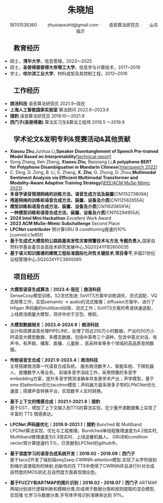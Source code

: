 <center>
     <h1>朱晓旭</h1>
     <div>
         <span>
             <img width="18px">
             18701538360
         </span>
         ·
         <span>
             <img width="18px">
             zhuxiaoxuhit@gmail.com
         </span>
         ·
              <span>
             <img width="18px">
             语音算法研究员
         </span>
         ·
              <span>
             <img width="18px">
             山东临沂
         </span>
        
       
 </center>


## <img width="30px"> 教育经历
- 硕士，**清华大学**，信息管理，2023～2025
- 硕士，**圣彼得堡彼得大帝理工大学**，信息学与计算技术，2017~2019
- 学士，**哈尔滨工业大学**，材料成型及其控制工程，2012~2016

## <img width="30px"> 工作经历

- **商汤科技**    语音算法研究员 2021.9~现在
- **上海人工智能国家实验室**  算法顾问  2022.6~2023.6
- **猎豹**    语音算法研究员 2019.10～2021.9
- **西门子(圣彼得堡)**    算法实习生&算法工程师 2018.5 ～2019.9

## <img width="30px"> 学术论文&发明专利&竞赛活动&其他贡献
- **Xiaoxu Zhu**,Junhua Li,**Speaker Disentanglement of Speech Pre-trained Model Based on Interpretability**[[technical report](https://arxiv.org/pdf/2507.17851)]
- Song Zhang, Ken Zheng, **Xiaoxu Zhu**, Baoxiang Li,**A polyphone BERT for Polyphone Disambiguation in Mandarin Chinese**[[Interspeech 2022](https://www.isca-archive.org/interspeech_2022/zhang22b_interspeech.pdf)]
- C. Ding, D. Zong, B. Li, S. Zhang, **X. Zhu**, G. Zhong, D. Zhou,**Multimodal Sentiment Analysis via Efficient Multimodal Transformer and Modality-Aware Adaptive Training Strategy**[[IEEE/ACM MuSe-Mimic 2023](https://dl.acm.org/doi/10.1145/3606039.3613113)]  
- **多音字读音预测网络的训练方法、语音生成方法及装置**[CN115273809A]
- **残差网络的训练和语音合成方法、装置、设备及介质**[CN112562655A]
- **模型训练和语音合成方法、装置、设备及介质**[CN116206591A]
- **一种模型训练和语音合成方法、装置、设备及介质**[CN115294955A]
- **2024 Intel Mini Hackathon** Excellent Work Award
- **2023 ACM MuSe-Mimic Subchallenge** Second Place
- **LPCNet contributer**  预计算GRU B conditioning提速约10% [commit:c1e85f]
- **基于生成式大模型的公路路基突发性灾害预警技术与方法**,**专题负责人**,国家自然科学基金委员会高技术研究发展中心,SQ2024YFB2600035
- **基于语义知识图谱的建筑工程标准国际化共性关键技术**,**项目骨干**,中国21世纪议程管理中心,SQ2024YFC3800085
  
##  <img width="30px"> 项目经历
- **大模型语音生成算法｜2023.4-现在｜商汤科技**   
   SenseCosy模型训练、S2流式改进; SoVITS方案中训练调优、流式适配、VQ去除等工作，实现semantic -> audio的流式推理；diffusion方案中，进行了hifigan 声码器的multiband训练、流式工作；SoVITS方案的粤语快速适配，上线商汤商量大模型，测评中优于豆包、微软。

- **大模型数据相关｜2023.4-2024.9｜商汤科技**   
  设计和搭建语音处理PIPELINE，处理了将近250万小时数据，产出约50万小时语音大模型数据、多模态数据，包括中英粤三个语种，包含中英文对话、有声书、有声剧、播客、直播、儿童剧 、高采样率等多个领域的高品质音频数据。

- **传统语音生合成｜2021.9-2023.4｜商汤科技**   
  主导搭建商汤第一代语音合成系统， 服务商汤数字人、智能车舱、下棋机器人、直播数字人等业务。
前端多音字消歧工作，采用预置的多音字embedding方案，提升多音字预测准确率并发表学术产出；声学模型，基于sme 的attention优化tacotron模型；声码器方面采用多子带的LPNCNet优化速度；搭建声音转换平台，实现数字人实时转换。

- **基于上下文的情感合成｜2021.1-2021.9｜猎豹**   
  基于GST，增加了上下文输入到TTS的算法实现，在少量开源数据集上实现了丰富的 TTS 情感表达。

- **LPCNet 声码器优化｜2019.9-2021.1｜猎豹**   Bunched 和 Mulitband LPCNet算法实现、优化与工程推理。Bundched单线程推理速度为4.2倍实时, Mulltiband推理速度为5.3倍实时，上线送餐机器人。 GRUB和condition vector预计算提速约 5%，已贡献到LPCNet的github中。

- **基于深度学习的语音合成系统开发｜2019.02 - 2019.09｜西门子**        
  基于taco2开发了端到端seq2seq-CWRNN-attention模型,实现了从字符级别到梅尔波谱级别的映射,创新性的在 TTS中使用了CWRNN并且进行针对合成自然度的MOS测试,在自然度方面表现很出色。

- **基于FUZZY和ARTMAP的图片识别｜2018.02 - 2018.07｜西门子**
ARTMAP 两端分别进行逻辑判断和模糊分类,形成用于数据分类和规则提取的混合模型,实现强
化学习与数据分类,手写体字母识别准确率达到 91%。

